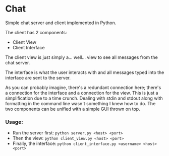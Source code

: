 # Chat
Simple chat server and client implemented in Python.

The client has 2 components:
- Client View
- Client Interface

The client view is just simply a... well... view to see all messages from the chat server.

The interface is what the user interacts with and all messages typed into the interface are sent to the server.

As you can probably imagine, there's a redundant connection here; there's a connection for the interface and a connection for the view. This is just a simplification due to a time crunch. Dealing with stdin and stdout along with formatting in the command line wasn't something I knew how to do. The two components can be unified with a simple GUI thrown on top.

### Usage:
- Run the server first: `python server.py <host> <port>`
- Then the view: `python client_view.py <host> <port>`
- Finally, the interface: `python client_interface.py <username> <host> <port>`
